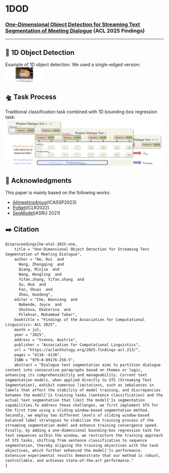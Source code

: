 # 1DOD

### [One-Dimensional Object Detection for Streaming Text Segmentation of Meeting Dialogue](https://aclanthology.org/2025.findings-acl.213/) (ACL 2025 Findings)
------

## 🔬 1D Object Detection
Example of 1D object detection. We used a single-edged version:  
<img src="https://github.com/DDDeeeee/1DOD/blob/main/pics/1.png" alt="Example of 1D object detection. We used a single-edged version." style="zoom:12%;" />

## 🛸 Task Process
Traditional classification task combined with 1D bounding-box regression task:  
<img src="https://github.com/DDDeeeee/1DOD/blob/main/pics/2.png" alt="Traditional classification task combined with 1D bounding-box regression task." style="zoom:60%;" />

## 💖 Acknowledgments
This paper is mainly based on the following works:  
- [Alimeeting4mug](https://github.com/alibaba-damo-academy/SpokenNLP/tree/main/alimeeting4mug)(ICASSP2023)  
- [PoNet](https://github.com/lxchtan/ponet)(ICLR2022)  
- [SeqModel](https://arxiv.org/abs/2107.09278)(ASRU 2021)  

## ✒️ Citation
```
@inproceedings{he-etal-2025-one,
    title = "One-Dimensional Object Detection for Streaming Text Segmentation of Meeting Dialogue",
    author = "He, Rui  and
      Wang, Zhongqing  and
      Qiang, Minjie  and
      Wang, Hongling  and
      Yifan.zhang, Yifan.zhang  and
      Xu, Hua  and
      Fan, Shuai  and
      Zhou, Guodong",
    editor = "Che, Wanxiang  and
      Nabende, Joyce  and
      Shutova, Ekaterina  and
      Pilehvar, Mohammad Taher",
    booktitle = "Findings of the Association for Computational Linguistics: ACL 2025",
    month = jul,
    year = "2025",
    address = "Vienna, Austria",
    publisher = "Association for Computational Linguistics",
    url = "https://aclanthology.org/2025.findings-acl.213/",
    pages = "4118--4130",
    ISBN = "979-8-89176-256-5",
    abstract = "Dialogue text segmentation aims to partition dialogue content into consecutive paragraphs based on themes or logic, enhancing its comprehensibility and manageability. Current text segmentation models, when applied directly to STS (Streaming Text Segmentation), exhibit numerous limitations, such as imbalances in labels that affect the stability of model training, and discrepancies between the model{'}s training tasks (sentence classification) and the actual text segmentation that limit the model{'}s segmentation capabilities.To address these challenges, we first implement STS for the first time using a sliding window-based segmentation method. Secondly, we employ two different levels of sliding window-based balanced label strategies to stabilize the training process of the streaming segmentation model and enhance training convergence speed. Finally, by adding a one-dimensional bounding-box regression task for text sequences within the window, we restructure the training approach of STS tasks, shifting from sentence classification to sequence segmentation, thereby aligning the training objectives with the task objectives, which further enhanced the model{'}s performance. Extensive experimental results demonstrate that our method is robust, controllable, and achieves state-of-the-art performance."
}
```
